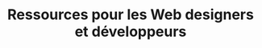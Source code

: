 ---
layout: category_index
title: Ressources pour les Web designers et développeurs
category: ressources
permalink: /magie-des-internets/
intro: Une série d'outils, de tutos et de ressources gratuites pour designer vos prochaines apps.
text-twtr: En train d'explorer les ressources Webdesign — @MagDuWebdesign
---